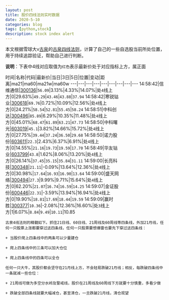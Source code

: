 ```yaml
---
layout: post
title: 股价四线法则实时数据
date: 2020-5-10
categories: blog
tags: [python,stock]
description: stock index alert
---
```



本文根据雪球大v[古泉](https://xueqiu.com/u/7148646888)的[古泉四线法则](https://xueqiu.com/7148646888/130498192)，计算了自己的一些自选股当前所处位置，用于持续追踪验证，帮助自己进行判断。

**说明**：下表中4线对应取值为`红色`表示最新价处于对应指标上方，属正面

时间|名称|代码|最新价|当日|3日|5日|位置|变动|距离|ma21|ma60|ma21w|ma60w
---|---|---|---|---|---|---|---|---
14:58:42|信维通信|[300136](https://xueqiu.com/S/SZ300136)|`56.09`|3.13%|4.33%|14.07%|处`4`线上方|0|29.63%|`49.29`|`43.46`|`43.88`|`37.94`
14:58:42|寒锐钴业|[300618](https://xueqiu.com/S/SZ300618)|`69.76`|0.72%|10.09%|12.56%|处`4`线上方|0|24.21%|`58.54`|`52.81`|`55.45`|`58.24`
14:58:51|中科创达|[300496](https://xueqiu.com/S/SZ300496)|`85.89`|6.29%|10.35%|11.48%|处`4`线上方|0|45.01%|`68.47`|`61.89`|`63.21`|`47.73`
14:58:50|中科曙光|[603019](https://xueqiu.com/S/SH603019)|`45.1`|3.82%|14.66%|15.72%|处`4`线上方|0|27.75%|`39.44`|`37.24`|`36.50`|`29.68`
14:58:50|诺力股份|[603611](https://xueqiu.com/S/SH603611)|`22.3`|2.43%|6.37%|6.91%|处`4`线上方|0|14.55%|`21.16`|`19.73`|`19.59`|`17.70`
14:58:49|华友钴业|[603799](https://xueqiu.com/S/SH603799)|`43.8`|1.62%|8.06%|13.20%|处`4`线上方|0|26.14%|`37.45`|`35.15`|`35.84`|`31.11`
14:59:00|长亮科技|[300348](https://xueqiu.com/S/SZ300348)|`21.11`|-0.09%|13.64%|12.36%|处`4`线上方|0|30.98%|`17.64`|`16.93`|`16.90`|`13.64`
14:59:00|盛天网络|[300494](https://xueqiu.com/S/SZ300494)|`27.3`|9.99%|9.71%|15.64%|处`4`线上方|0|62.20%|`21.07`|`16.74`|`16.59`|`14.25`
14:59:07|金证股份|[600446](https://xueqiu.com/S/SH600446)|`22.31`|-3.59%|13.94%|16.94%|处`4`线上方|0|19.90%|`18.81`|`17.69`|`18.44`|`19.59`
14:59:09|赢时胜|[300377](https://xueqiu.com/S/SZ300377)|`10.36`|-2.08%|12.36%|16.60%|处`3`线上方|1|6.07%|`8.84`|`9.49`|`10.11`|10.85

```
古泉4线法则的精髓如下。抓住21日线、60日线、21周线及60周线等四条线，外加21月线，任何一只股票上涨都要穿过这四条线，任何一只股票要想爆雷也要先下穿过这四条线：

+ 当股价爬上四条线中的两条可以少量建仓

+ 爬上四条线中的三条可以加大仓位

+ 爬上四条线中的四条可以全仓

任何一只大牛，其股价都会坚守在21月线上方，不会轻易跌破21月线；相反，每跌破四条线中一条就减一些仓位：

+ 21周线可做为多空分水岭及警戒线，股价在21周线及60周线下方就要十分慎重，多看少做

+ 跌破全部四条线就要大幅减仓，甚至清仓，一旦跌破21月线，清仓观望
```